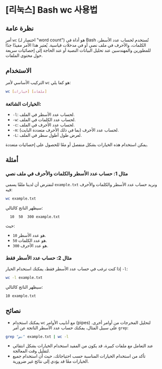# [리눅스] Bash wc 사용법

## نظرة عامة
أمر `wc` (اختصار لـ "word count") هو أداة في Bash تُستخدم لحساب عدد الأسطر، الكلمات، والأحرف في ملف نصي أو في مدخلات قياسية. يُعتبر هذا الأمر مفيدًا جدًا للمطورين والمهندسين عند تحليل البيانات النصية أو عند الحاجة إلى إحصائيات سريعة حول محتوى الملفات.

## الاستخدام
التركيب الأساسي لأمر `wc` هو كما يلي:

```bash
wc [خيارات] [ملفات]
```

### الخيارات الشائعة:
- `-l`: لحساب عدد الأسطر في الملف.
- `-w`: لحساب عدد الكلمات في الملف.
- `-c`: لحساب عدد الأحرف في الملف.
- `-m`: لحساب عدد الأحرف (بما في ذلك الأحرف متعددة البايت).
- `-L`: لعرض طول أطول سطر في الملف.

يمكن استخدام هذه الخيارات بشكل منفصل أو معًا للحصول على إحصائيات متعددة.

## أمثلة
### مثال 1: حساب عدد الأسطر والكلمات والأحرف في ملف نصي
لنفترض أن لدينا ملفًا يسمى `example.txt` ونريد حساب عدد الأسطر والكلمات والأحرف فيه:

```bash
wc example.txt
```

سيظهر الناتج كالتالي:

```
  10  50  300 example.txt
```

حيث:
- `10` هو عدد الأسطر.
- `50` هو عدد الكلمات.
- `300` هو عدد الأحرف.

### مثال 2: حساب عدد الأسطر فقط
إذا كنت ترغب في حساب عدد الأسطر فقط، يمكنك استخدام الخيار `-l`:

```bash
wc -l example.txt
```

سيظهر الناتج كالتالي:

```
10 example.txt
```

## نصائح
- يمكنك استخدام `wc` مع أنابيب الأوامر (pipes) لتحليل المخرجات من أوامر أخرى. على سبيل المثال، يمكنك حساب عدد الأسطر الناتجة عن أمر `grep`:

```bash
grep "نص" example.txt | wc -l
```

- عند التعامل مع ملفات كبيرة، قد يكون من المفيد استخدام الخيارات بشكل انتقائي لتقليل وقت المعالجة.
- تأكد من استخدام الخيارات المناسبة حسب احتياجاتك، حيث أن استخدام جميع الخيارات معًا قد يؤدي إلى نتائج غير ضرورية.